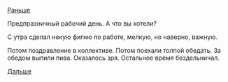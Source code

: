 [Раньше](2018.02.21.md)

Предпразничный рабочий день. А что вы хотели?

С утра сделал некую фигню по работе, мелкую, но наверно, важную.

Потом поздравление в коллективе. Потом поехали толпой обедать. За обедом выпили пива. Оказалось зря.
Остальное время бездельничал.

[Дальше](2018.02.23.md)